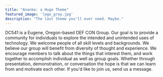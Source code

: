 ```yaml
---
title: "Ananke: a Hugo Theme"
featured_image: 'logo_gray.jpg'
description: "The last theme you'll ever need. Maybe."
---
```


DC541 is a Eugene, Oregon-based DEF CON Group. Our goal is to provide a community for individuals to explore the intended and unintended uses of technology. We welcome people of all skill levels and backgrounds. We believe our group will benefit from diversity of thought and experience. We encourage members to talk about the things that interest them, and work together to accomplish individual as well as group goals. Whether through presentation, demonstration, or conversation the hope is that we can learn from and motivate each other.  If you'd like to join us, send us a message. 